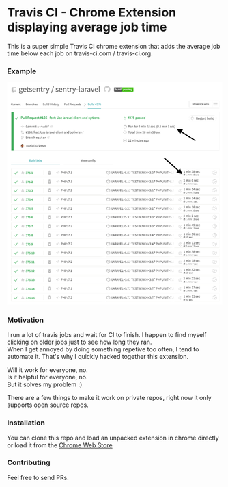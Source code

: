 # Travis CI - Chrome Extension displaying average job time

This is a super simple Travis CI chrome extension that adds the average job time below each job on travis-ci.com / travis-ci.org.

### Example

![assets/screenshot.png](assets/screenshot.png?raw=1)

### Motivation

I run a lot of travis jobs and wait for CI to finish. I happen to find myself clicking on older jobs just to see how long they ran.  
When I get annoyed by doing something repetive too often, I tend to automate it. That's why I quickly hacked together this extension.

Will it work for everyone, no.  
Is it helpful for everyone, no.  
But it solves my problem :)

There are a few things to make it work on private repos, right now it only supports open source repos.

### Installation

You can clone this repo and load an unpacked extension in chrome directly or load it from the [Chrome Web Store](https://chrome.google.com/webstore/detail/travis-ci-average-job-tim/alognbjngjdljidhfffkgdpgocjcddei)

### Contributing

Feel free to send PRs.
